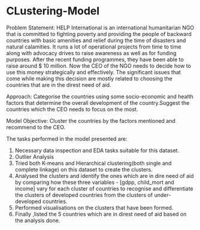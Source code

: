 # CLustering-Model

Problem Statement:
HELP International is an international humanitarian NGO that is committed to fighting poverty and providing the people of backward countries with basic amenities and relief during the time of disasters and natural calamities. It runs a lot of operational projects from time to time along with advocacy drives to raise awareness as well as for funding purposes. After the recent funding programmes, they have been able to raise around $ 10 million. Now the CEO of the NGO needs to decide how to use this money strategically and effectively. The significant issues that come while making this decision are mostly related to choosing the countries that are in the direst need of aid.

Approach:
Categorise the countries using some socio-economic and health factors that determine the overall development of the country.Suggest the countries which the CEO needs to focus on the most.

Model Objective:
Cluster the countries by the factors mentioned and recommend to the CEO.

The tasks performed in the model presented are:
1. Necessary data inspection and EDA tasks suitable for this dataset.
2. Outlier Analysis
3. Tried both K-means and Hierarchical clustering(both single and complete linkage) on this dataset to create the clusters.
4. Analysed the clusters and identify the ones which are in dire need of aid by comparing how these three variables - [gdpp, child_mort and income] vary for each cluster of countries to recognise and differentiate the clusters of developed countries from the clusters of under-developed countries.
5. Performed visualisations on the clusters that have been formed.
6. Finally ,listed the 5 countries which are in direst need of aid based on the analysis done.
